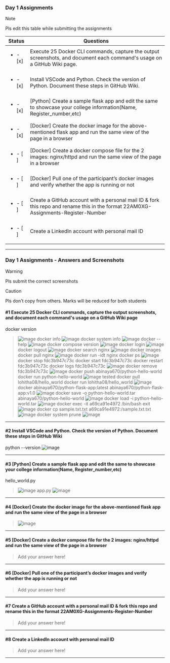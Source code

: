 ### Day 1 Assignments

> [!NOTE]
> Pls edit this table while submitting the assignments

| Status         | Questions     | 
|----------------|---------------|
| <ul><li>- [x] </li></ul> | Execute 25 Docker CLI commands, capture the output screenshots, and document each command's usage on a GitHub Wiki page. |
| <ul><li>- [x] </li></ul> | Install VSCode and Python. Check the version of Python. Document these steps in GitHub Wiki. |
| <ul><li>- [x] </li></ul> | [Python] Create a sample flask app and edit the same to showcase your college information(Name, Register_number,etc) |
| <ul><li>- [x] </li></ul> | [Docker] Create the docker image for the above-mentioned flask app and run the same view of the page in a browser |
| <ul><li>- [ ] </li></ul> | [Docker] Create a docker compose file for the 2 images: nginx/httpd and run the same view of the page in a browser |
| <ul><li>- [ ] </li></ul> | [Docker] Pull one of the participant’s docker images and verify whether the app is running or not  |
| <ul><li>- [ ] </li></ul> | Create a GitHub account with a personal mail ID & fork this repo and rename this in the format 22AM0XG-Assignments-Register-Number  |
| <ul><li>- [ ] </li></ul> | Create a LinkedIn account with personal mail ID  |

***

### Day 1 Assignments - Answers and Screenshots

> [!WARNING]
> Pls submit the correct screenshots

> [!CAUTION]
> Pls don't copy from others. Marks will be reduced for both students

#### #1 Execute 25 Docker CLI commands, capture the output screenshots, and document each command's usage on a GitHub Wiki page
docker version
> ![image](https://github.com/user-attachments/assets/5f9909e4-14ed-4678-9a6e-d3e980a6777b)
docker info
> ![image](https://github.com/user-attachments/assets/074a54b7-26b3-4965-8f63-7599a7b44e57)
docker system info
> ![image](https://github.com/user-attachments/assets/b5dacbba-2227-49cb-8b59-44d2de13b90c)
docker --help
> ![image](https://github.com/user-attachments/assets/750a4c11-3e47-4c5e-a2ed-36fb6b3f0620)
docker compose version
> ![image](https://github.com/user-attachments/assets/1b1c6ce3-e6e4-4407-9e40-d3e38d5d3c2f)
docker login
> ![image](https://github.com/user-attachments/assets/8e70c263-beaa-441d-95b8-f7647e2f404e)
docker logout
> ![image](https://github.com/user-attachments/assets/f88ef4fe-e9d8-49c8-b595-0cb5c22d023c)
docker search nginx
> ![image](https://github.com/user-attachments/assets/8c816c6c-b438-4c3f-918b-7988705e23f1)
docker images
docker pull nginx
> ![image](https://github.com/user-attachments/assets/9ed6017b-cac2-4e30-a0bd-923e81eff5e6)
docker run -idt nginx
docker ps
> ![image](https://github.com/user-attachments/assets/534c0c1f-98b9-4b8e-9c9b-1b0498c40e8e)
docker stop fdc3b947c73c
docker start fdc3b947c73c
docker restart fdc3b947c73c
docker logs fdc3b947c73c
> ![image](https://github.com/user-attachments/assets/9223669e-2b50-4a8a-a307-6bd0b0023288)
docker remove fdc3b947c73c
> ![image](https://github.com/user-attachments/assets/cddd8137-e772-4677-8116-374c70ceb74b)
docker push abinaya670/python-hello-world
docker run python-hello-world
> ![image](https://github.com/user-attachments/assets/2b8198fc-d5fe-48e1-8a91-37369cc55adb)
tested
docker pull lohitha08/hello_world
docker run lohitha08/hello_world
> ![image](https://github.com/user-attachments/assets/fc01e4a8-214a-4c17-a26c-e743074bd9b0)
docker abinaya670/python-flask-app:latest abinaya670/python-flask-app:v1.0
> ![image](https://github.com/user-attachments/assets/2dbea305-1435-4c26-aca2-caccca25e02d)
docker save -o python-hello-world.tar abinaya670/python-hello-world
> ![image](https://github.com/user-attachments/assets/af4e4ff4-6ac5-47d8-bdb8-4fd0fdd6a9d5)
> docker load -i python-hello-world.tar
![image](https://github.com/user-attachments/assets/127d3523-e5a7-4440-ac72-f29faf9b803f)
docker exec -it a69ca91e4972 /bin/bash
exit
> ![image](https://github.com/user-attachments/assets/aff6378b-e8ac-4771-af47-c2e4b16d2b08)
docker cp sample.txt.txt a69ca91e4972:/sample.txt.txt
> ![image](https://github.com/user-attachments/assets/763925c2-057a-4b84-a23a-6e0dd0b475d5)
docker system prune
> ![image](https://github.com/user-attachments/assets/65cc22ef-a9c2-4209-8af9-4d69da1764a3)






***

#### #2 Install VSCode and Python. Check the version of Python. Document these steps in GitHub Wiki
python --version
![image](https://github.com/user-attachments/assets/573d0086-7198-4355-9c50-532bda6ce7f1)



***

#### #3 [Python] Create a sample flask app and edit the same to showcase your college information(Name, Register_number,etc)
hello_world.py
> ![image](https://github.com/user-attachments/assets/acf64ceb-0ab7-44d4-8ec5-00bad964b6e2)
app.py
> ![image](https://github.com/user-attachments/assets/9ee0505a-551e-42c8-a546-e38e06adc6b5)



***

#### #4 [Docker] Create the docker image for the above-mentioned flask app and run the same view of the page in a browser
> ![image](https://github.com/user-attachments/assets/6b3c4a61-e102-461a-a3b9-c2987eea03c8)



***

#### #5 [Docker] Create a docker compose file for the 2 images: nginx/httpd and run the same view of the page in a browser
> Add your answer here!

***

#### #6 [Docker] Pull one of the participant’s docker images and verify whether the app is running or not
> Add your answer here!

***

#### #7 Create a GitHub account with a personal mail ID & fork this repo and rename this in the format 22AM0XG-Assignments-Register-Number
> Add your answer here!

***

#### #8 Create a LinkedIn account with personal mail ID
> Add your answer here!

***
